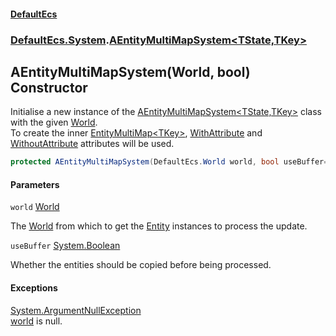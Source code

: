 #### [DefaultEcs](DefaultEcs.md 'DefaultEcs')
### [DefaultEcs.System](DefaultEcs.md#DefaultEcs.System 'DefaultEcs.System').[AEntityMultiMapSystem&lt;TState,TKey&gt;](AEntityMultiMapSystem_TState,TKey_.md 'DefaultEcs.System.AEntityMultiMapSystem<TState,TKey>')

## AEntityMultiMapSystem(World, bool) Constructor

Initialise a new instance of the [AEntityMultiMapSystem&lt;TState,TKey&gt;](AEntityMultiMapSystem_TState,TKey_.md 'DefaultEcs.System.AEntityMultiMapSystem<TState,TKey>') class with the given [World](World.md 'DefaultEcs.World').  
To create the inner [EntityMultiMap&lt;TKey&gt;](EntityMultiMap_TKey_.md 'DefaultEcs.EntityMultiMap<TKey>'), [WithAttribute](WithAttribute.md 'DefaultEcs.System.WithAttribute') and [WithoutAttribute](WithoutAttribute.md 'DefaultEcs.System.WithoutAttribute') attributes will be used.

```csharp
protected AEntityMultiMapSystem(DefaultEcs.World world, bool useBuffer=false);
```
#### Parameters

<a name='DefaultEcs.System.AEntityMultiMapSystem_TState,TKey_.AEntityMultiMapSystem(DefaultEcs.World,bool).world'></a>

`world` [World](World.md 'DefaultEcs.World')

The [World](World.md 'DefaultEcs.World') from which to get the [Entity](Entity.md 'DefaultEcs.Entity') instances to process the update.

<a name='DefaultEcs.System.AEntityMultiMapSystem_TState,TKey_.AEntityMultiMapSystem(DefaultEcs.World,bool).useBuffer'></a>

`useBuffer` [System.Boolean](https://docs.microsoft.com/en-us/dotnet/api/System.Boolean 'System.Boolean')

Whether the entities should be copied before being processed.

#### Exceptions

[System.ArgumentNullException](https://docs.microsoft.com/en-us/dotnet/api/System.ArgumentNullException 'System.ArgumentNullException')  
[world](AEntityMultiMapSystem_TState,TKey_.AEntityMultiMapSystem(World,bool).md#DefaultEcs.System.AEntityMultiMapSystem_TState,TKey_.AEntityMultiMapSystem(DefaultEcs.World,bool).world 'DefaultEcs.System.AEntityMultiMapSystem<TState,TKey>.AEntityMultiMapSystem(DefaultEcs.World, bool).world') is null.